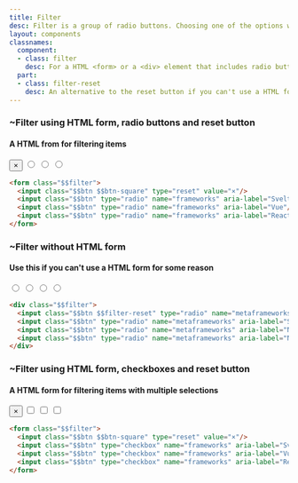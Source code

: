 ```yaml
---
title: Filter
desc: Filter is a group of radio buttons. Choosing one of the options will hide the others and shows a reset button next to the chosen option.
layout: components
classnames:
  component:
  - class: filter
    desc: For a HTML <form> or a <div> element that includes radio buttons for filtering items
  part:
  - class: filter-reset
    desc: An alternative to the reset button if you can't use a HTML form
---
```


<script>
  import Component from "$components/Component.svelte"
  import Translate from "$components/Translate.svelte"
</script>

### ~Filter using HTML form, radio buttons and reset button
#### A HTML from for filtering items

<form class="filter">
  <input class="btn btn-square" type="reset" value="×"/>
  <input class="btn" type="radio" name="frameworks" aria-label="Svelte"/>
  <input class="btn" type="radio" name="frameworks" aria-label="Vue"/>
  <input class="btn" type="radio" name="frameworks" aria-label="React"/>
</form>

```html
<form class="$$filter">
  <input class="$$btn $$btn-square" type="reset" value="×"/>
  <input class="$$btn" type="radio" name="frameworks" aria-label="Svelte"/>
  <input class="$$btn" type="radio" name="frameworks" aria-label="Vue"/>
  <input class="$$btn" type="radio" name="frameworks" aria-label="React"/>
</form>
```
### ~Filter without HTML form
#### Use this if you can't use a HTML form for some reason

<div class="filter">
  <input class="btn filter-reset" type="radio" name="metaframeworks" aria-label="All"/>
  <input class="btn" type="radio" name="metaframeworks" aria-label="Sveltekit"/>
  <input class="btn" type="radio" name="metaframeworks" aria-label="Nuxt"/>
  <input class="btn" type="radio" name="metaframeworks" aria-label="Next.js"/>
</div>

```html
<div class="$$filter">
  <input class="$$btn $$filter-reset" type="radio" name="metaframeworks" aria-label="All"/>
  <input class="$$btn" type="radio" name="metaframeworks" aria-label="Sveltekit"/>
  <input class="$$btn" type="radio" name="metaframeworks" aria-label="Nuxt"/>
  <input class="$$btn" type="radio" name="metaframeworks" aria-label="Next.js"/>
</div>
```
### ~Filter using HTML form, checkboxes and reset button
#### A HTML form for filtering items with multiple selections

<form class="filter">
  <input class="btn btn-square" type="reset" value="×"/>
  <input class="btn" type="checkbox" name="frameworks" aria-label="Svelte"/>
  <input class="btn" type="checkbox" name="frameworks" aria-label="Vue"/>
  <input class="btn" type="checkbox" name="frameworks" aria-label="React"/>
</form>

```html
<form class="$$filter">
  <input class="$$btn $$btn-square" type="reset" value="×"/>
  <input class="$$btn" type="checkbox" name="frameworks" aria-label="Svelte"/>
  <input class="$$btn" type="checkbox" name="frameworks" aria-label="Vue"/>
  <input class="$$btn" type="checkbox" name="frameworks" aria-label="React"/>
</form>

